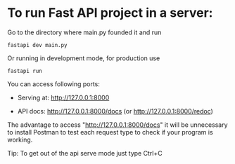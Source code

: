 # To run Fast API project in a server:
Go to the directory where main.py founded it and run

    fastapi dev main.py

Or running in development mode, for production use

    fastapi run

You can access following ports:

- Serving at: http://127.0.0.1:8000

- API docs: http://127.0.0.1:8000/docs (or http://127.0.0.1:8000/redoc)

The advantage to access "http://127.0.0.1:8000/docs" it will be unnecessary to install Postman to test each request type to check if your program is working.

Tip: To get out of the api serve mode just type Ctrl+C